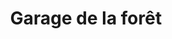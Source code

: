 ---
title: "Garage de la forêt"
url: /saint-sulpice-la-foret/garage-de-la-foret/
shop: réparation de voitures
---